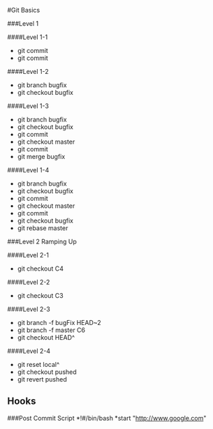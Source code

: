 #Git Basics

###Level 1

####Level 1-1
* git commit
* git commit

####Level 1-2
* git branch bugfix
* git checkout bugfix

####Level 1-3
* git branch bugfix
* git checkout bugfix
* git commit
* git checkout master
* git commit
* git merge bugfix

####Level 1-4
* git branch bugfix
* git checkout bugfix
* git commit
* git checkout master
* git commit
* git checkout bugfix
* git rebase master

###Level 2 Ramping Up

####Level 2-1
* git checkout C4

####Level 2-2
* git checkout C3

####Level 2-3
* git branch -f bugFix HEAD~2
* git branch -f master C6
* git checkout HEAD^

####Level 2-4
* git reset local^
* git checkout pushed
* git revert pushed	

## Hooks
###Post Commit Script
*!#/bin/bash
*start "http://www.google.com"
